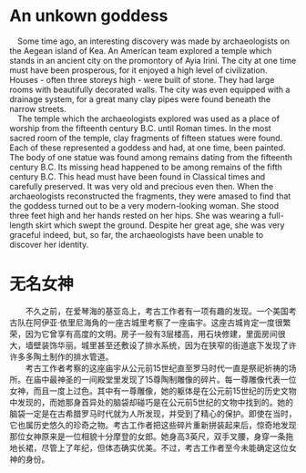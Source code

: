 # An unkown goddess
&emsp;Some time ago, an interesting discovery was made by archaeologists on the Aegean island of Kea. An American team explored a temple which stands in an ancient city on the promontory of Ayia Irini. The city at one time must have been prosperous, for it enjoyed a high level of civilization. Houses - often three storeys high - were built of stone. They had large rooms with beautifully decorated walls. The city was even equipped with a drainage system, for a great many clay pipes were found beneath the narrow streets.  
&emsp;The temple which the archaeologists explored was used as a place of worship from the fifteenth century B.C. until Roman times. In the most sacred room of the temple, clay fragments of fifteen statues were found. Each of these represented a goddess and had, at one time, been painted. The body of one statue was found among remains dating from the fifteenth century B.C. Its missing head happened to be among remains of the fifth century B.C. This head must have been found in Classical times and carefully preserved. It was very old and precious even then. When the archaeologists reconstructed the fragments, they were amased to find that the goddess turned out to be a very modern-looking woman. She stood three feet high and her hands rested on her hips. She was wearing a full-length skirt which swept the ground. Despite her great age, she was very graceful indeed, but, so far, the archaeologists have been unable to discover her identity.
# 无名女神
&emsp;&emsp;不久之前，在爱琴海的基亚岛上，考古工作者有一项有趣的发现。一个美国考古队在阿伊亚·依里尼海角的一座古城里考察了一座庙宇。这座古城肯定一度很繁荣，因为它曾享有高度的文明。房子一般有3层楼高，用石块修建，里面房间很大，墙壁装饰华丽。城里甚至还敷设了排水系统，因为在狭窄的街道底下发现了许许多多陶土制作的排水管道。  
&emsp;&emsp;考古工作者考察的这座庙宇从公元前15世纪直至罗马时代一直是祭祀祈祷的场所。在庙中最神圣的一间殿堂里发现了15尊陶制雕像的碎片。每一尊雕像代表一位女神，而且一度上过色。其中有一尊雕像，她的躯体是在公元前15世纪的历史文物中发现的，而她那身首异处的脑袋却碰巧是在公元前5世纪的文物中找到的。她的脑袋一定是在古希腊罗马时代就为人所发现，并受到了精心的保护。即使在当时，它也属历史悠久的珍奇之物。考古工作者把这些碎片重新拼装起来后，惊奇地发现那位女神原来是一位相貌十分摩登的女郎。她身高3英尺，双手叉腰，身穿一条拖地长裙，尽管上了年纪，但体态确实优美。不过，考古工作者至今未能确定这位女神的身份。